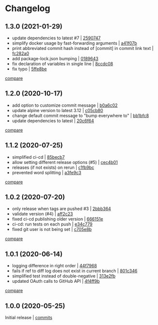 # Changelog

## 1.3.0 (2021-01-29)

* update dependencies to latest #7 | [2590747](https://github.com/undergroundwires/bump-everywhere/commit/25907479d737d944b1ae1602b53aa77f9938961b)
* simplify docker usage by fast-forwarding arguments | [a41f07b](https://github.com/undergroundwires/bump-everywhere/commit/a41f07b64a75c1ed025b759ab73b02a55904cd37)
* print abbreviated commit hash instead of [commit] in commit link text | [fc282a0](https://github.com/undergroundwires/bump-everywhere/commit/fc282a065900c7018e0fa6ab4f8fbf29ed8820c7)
* add package-lock.json bumping | [0189643](https://github.com/undergroundwires/bump-everywhere/commit/0189643addc7a6576f22341686d6958871234bc7)
* fix declaration of variables in single line | [8ccdc08](https://github.com/undergroundwires/bump-everywhere/commit/8ccdc08b3eab63fe6e5492661b12ef128f06841e)
* fix typo | [5ffe8be](https://github.com/undergroundwires/bump-everywhere/commit/5ffe8be18fbc7ab49fe723acaaf37d6da8bf48a9)

[compare](https://github.com/undergroundwires/bump-everywhere/compare/1.2.0...1.3.0)

## 1.2.0 (2020-10-17)

* add option to customize commit message | [b0a6c02](https://github.com/undergroundwires/bump-everywhere/commit/b0a6c02efe1ba921e5bec67bb9c4e053f864757f)
* update alpine version to latest 3.12 | [c05cb80](https://github.com/undergroundwires/bump-everywhere/commit/c05cb80c69104f6d5f6c04a6974d4636123600d4)
* change default commit message to "bump everywhere to" | [bb1bfc8](https://github.com/undergroundwires/bump-everywhere/commit/bb1bfc83bce12fae5c0d6e4ac5353f45ea63fe13)
* update dependencies to latest | [20c6f64](https://github.com/undergroundwires/bump-everywhere/commit/20c6f64ef27adf726ef55811a602187ee8edf8d2)

[compare](https://github.com/undergroundwires/bump-everywhere/compare/1.1.2...1.2.0)

## 1.1.2 (2020-07-25)

* simplified ci-cd | [85becb7](https://github.com/undergroundwires/bump-everywhere/commit/85becb775118787291815d40df8e603336c03033)
* allow setting different release options (#5) | [cec4b01](https://github.com/undergroundwires/bump-everywhere/commit/cec4b0197d1d292db5a85762b9fd7fb8aeba6ca8)
* releases (if not exists) on rerun | [c1fb9bc](https://github.com/undergroundwires/bump-everywhere/commit/c1fb9bcbb043f2424aaed4c313d4adafc135eef5)
* prevented word splitting | [a3fe9c3](https://github.com/undergroundwires/bump-everywhere/commit/a3fe9c3445d7a2d05cfd4e5e9f8203280bd751b7)

[compare](https://github.com/undergroundwires/bump-everywhere/compare/1.0.2...1.1.2)

## 1.0.2 (2020-07-20)

* only release when tags are pushed #3 | [2bbb364](https://github.com/undergroundwires/bump-everywhere/commit/2bbb364801d33014d52fc030c012574041040306)
* validate version (#4) | [aff2c23](https://github.com/undergroundwires/bump-everywhere/commit/aff2c239f356e6a757b8efdb14cf0526f421cce0)
* fixed ci-cd publishing older version | [666151e](https://github.com/undergroundwires/bump-everywhere/commit/666151e85f0e4a91a5b0141832f1518ee58b73b0)
* ci-cd: run tests on each push | [e34c779](https://github.com/undergroundwires/bump-everywhere/commit/e34c7795e3e6678377cb2ad9102855e7f7774c2d)
* fixed git user is not being set | [c705e8b](https://github.com/undergroundwires/bump-everywhere/commit/c705e8b030534121861d7b53134b2d35dc11afde)

[compare](https://github.com/undergroundwires/bump-everywhere/compare/1.0.1...1.0.2)

## 1.0.1 (2020-06-14)

* logging difference in right order | [44f7968](https://github.com/undergroundwires/bump-everywhere/commit/44f796813d4a3a112392f650e82169e4499e94fe)
* fails if ref to diff log does not exist in current branch | [801c346](https://github.com/undergroundwires/bump-everywhere/commit/801c3462dd2c10fe70cc0a78ff4fa371aa7a549d)
* simplified test instead of double-negative | [313e2fb](https://github.com/undergroundwires/bump-everywhere/commit/313e2fb41d3bcc736f684b46747cfdff3f3c4cb7)
* updated OAuth calls to GitHub API | [4f4ff9b](https://github.com/undergroundwires/bump-everywhere/commit/4f4ff9b0e7fd6f90915dd29dc76290e35d885fd6)

[compare](https://github.com/undergroundwires/bump-everywhere/compare/1.0.0...1.0.1)

## 1.0.0 (2020-05-25)

Initial release | [commits](https://github.com/undergroundwires/bump-everywhere/commit/fb63383db96edf41d33edf04c21f7a36fe83757f)
